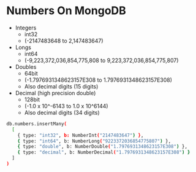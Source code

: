 # Numbers On MongoDB
- Integers
  - int32
  - (-2147483648 to 2,147483647)
- Longs
  - int64
  - (-9,223,372,036,854,775,808 to 9,223,372,036,854,775,807)
- Doubles
  - 64bit
  - (-1.7976931348623157E308 to 1.7976931348623157E308)
  - Also decimal digits (15 digits)
- Decimal (high precision double)
  - 128bit
  - (-1.0 x 10^-6143 to 1.0 x 10^6144)
  - Also decimal digits (34 digits)

```bash
db.numbers.insertMany(
  [
    { type: "int32", b: NumberInt("2147483647") },
    { type: "int64", b: NumberLong("9223372036854775807") },
    { type: "double", b: NumberDouble("1.7976931348623157E308") },
    { type: "decimal", b: NumberDecimal("1.7976931348623157E308") }
  ]
)
```